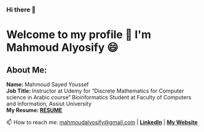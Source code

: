 ### Hi there 👋

<!--
**MahmoudAlyosify/MahmoudAlyosify** is a ✨ _special_ ✨ repository because its `README.md` (this file) appears on your GitHub profile.

Here are some ideas to get you started:

- 🔭 I’m currently working on ...
- 🌱 I’m currently learning ...
- 👯 I’m looking to collaborate on ...
- 🤔 I’m looking for help with ...
- 💬 Ask me about ...
- 📫 How to reach me: ...
- 😄 Pronouns: ...
- ⚡ Fun fact: ...
-->
# Welcome to my profile 👋 I'm Mahmoud Alyosify 😄

## About Me:
  <b> Name: </b> Mahmoud Sayed Youssef </br>
  <b> Job Title: </b> Instructor at Udemy for “Discrete Mathematics for Computer science in Arabic course“ Bioinformatics Student at Faculty of Computers and Information, Assiut University </br>
  <b>My Resume: <a href="https://mahmoudalyosify.github.io/Files/CV.html">RESUME</a></b>
  </br>

📫 How to reach me: mahmoudalyosify@gmail.com | <a href="https://www.linkedin.com/in/mahmoudalyosify/"><b>LinkedIn</b></a> | <a href="https://mahmoudalyosify.github.io/"><b>My Website</b></a>
